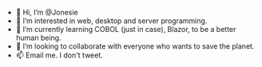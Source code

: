 - 👋 Hi, I’m @Jonesie
- 👀 I’m interested in web, desktop and server programming.
- 🌱 I’m currently learning COBOL (just in case), Blazor, to be a better human being.
- 💞️ I’m looking to collaborate with everyone who wants to save the planet.
- 📫 Email me.  I don't tweet.

<!---
Jonesie/Jonesie is a ✨ special ✨ repository because its `README.md` (this file) appears on your GitHub profile.
You can click the Preview link to take a look at your changes.
--->

